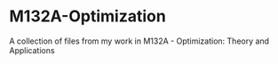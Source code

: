 # M132A-Optimization
A collection of files from my work in M132A - Optimization: Theory and Applications
